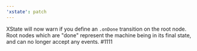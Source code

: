 ```yaml
---
'xstate': patch
---
```


XState will now warn if you define an `.onDone` transition on the root node. Root nodes which are "done" represent the machine being in its final state, and can no longer accept any events. #1111
